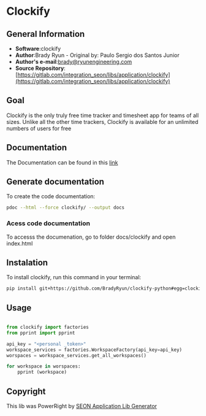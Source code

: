 # Clockify

## General Information
* **Software**:clockify
* **Author**:Brady Ryun - Original by: Paulo Sergio dos Santos Junior
* **Author's e-mail**:brady@ryunengineering.com 
* **Source Repository**: [https://gitlab.com/integration_seon/libs/application/clockify](https://gitlab.com/integration_seon/libs/application/clockify)  

## Goal
Clockify is the only truly free time tracker and timesheet app for teams of all sizes. Unlike all the other time trackers, Clockify is available for an unlimited numbers of users for free

## Documentation

The Documentation can be found in this [link](./docs/documentation.md)

## Generate documentation

To create the code documentation:
```bash
pdoc --html --force clockify/ --output docs

```
### Acess code documentation	

To accesss the documenation, go to folder docs/clockify and open index.html 
	
## Instalation

To install clockify, run this command in your terminal:
```bash
pip install git+https://github.com/BradyRyun/clockify-python#egg=clockify
```

## Usage

```python

from clockify import factories
from pprint import pprint

api_key = "<personal _token>"
workspace_services = factories.WorkspaceFactory(api_key=api_key)
worspaces = workspace_services.get_all_workspaces()

for workspace in worspaces:
    pprint (workspace)
```

## Copyright
This lib was PowerRight by [SEON Application Lib Generator](https://gitlab.com/mdd_seon/from_application_conceptual_data_model_2_lib_application)

	
